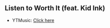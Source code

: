 ## Listen to Worth It (feat. Kid Ink)
- YTMusic: [Click here](https://music.youtube.com/watch?v=aVM8-TXXxsQ)
